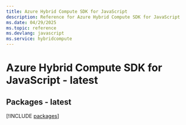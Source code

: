 ```yaml
---
title: Azure Hybrid Compute SDK for JavaScript
description: Reference for Azure Hybrid Compute SDK for JavaScript
ms.date: 04/29/2025
ms.topic: reference
ms.devlang: javascript
ms.service: hybridcompute
---
```

# Azure Hybrid Compute SDK for JavaScript - latest
## Packages - latest
[!INCLUDE [packages](hybrid-compute-index.md)]